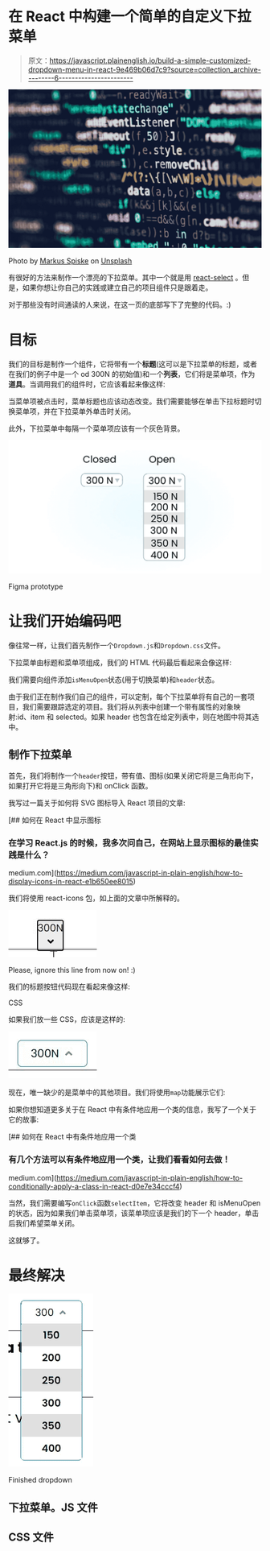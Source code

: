 # 在 React 中构建一个简单的自定义下拉菜单

> 原文：<https://javascript.plainenglish.io/build-a-simple-customized-dropdown-menu-in-react-9e469b06d7c9?source=collection_archive---------6----------------------->

![](img/ec1e763a163715a77b6fd992221f8fdb.png)

Photo by [Markus Spiske](https://unsplash.com/@markusspiske?utm_source=unsplash&utm_medium=referral&utm_content=creditCopyText) on [Unsplash](https://unsplash.com/s/photos/dropdown-menu?utm_source=unsplash&utm_medium=referral&utm_content=creditCopyText)

有很好的方法来制作一个漂亮的下拉菜单。其中一个就是用 [react-select](https://react-select.com/home) 。但是，如果你想让你自己的实践或建立自己的项目组件只是跟着走。

对于那些没有时间通读的人来说，在这一页的底部写下了完整的代码。:)

# 目标

我们的目标是制作一个组件，它将带有一个**标题**(这可以是下拉菜单的标题，或者在我们的例子中是一个 od 300N 的初始值)和一个**列表**，它们将是菜单项，作为**道具**。当调用我们的组件时，它应该看起来像这样:

当菜单项被点击时，菜单标题也应该动态改变。我们需要能够在单击下拉标题时切换菜单项，并在下拉菜单外单击时关闭。

此外，下拉菜单中每隔一个菜单项应该有一个灰色背景。

![](img/8ce301d64f719c0646f1c1d0598f10c3.png)

Figma prototype

# 让我们开始编码吧

像往常一样，让我们首先制作一个`Dropdown.js`和`Dropdown.css`文件。

下拉菜单由标题和菜单项组成，我们的 HTML 代码最后看起来会像这样:

我们需要向组件添加`isMenuOpen`状态(用于切换菜单)和`header`状态。

由于我们正在制作我们自己的组件，可以定制，每个下拉菜单将有自己的一套项目，我们需要跟踪选定的项目。我们将从列表中创建一个带有属性的对象映射:id、item 和 selected。如果 header 也包含在给定列表中，则在地图中将其选中。

## 制作下拉菜单

首先，我们将制作一个`header`按钮，带有值、图标(如果关闭它将是三角形向下，如果打开它将是三角形向下)和 onClick 函数。

我写过一篇关于如何将 SVG 图标导入 React 项目的文章:

[](https://medium.com/javascript-in-plain-english/how-to-display-icons-in-react-e1b650ee8015) [## 如何在 React 中显示图标

### 在学习 React.js 的时候，我多次问自己，在网站上显示图标的最佳实践是什么？

medium.com](https://medium.com/javascript-in-plain-english/how-to-display-icons-in-react-e1b650ee8015) 

我们将使用 react-icons 包，如上面的文章中所解释的。

![](img/a105d2268190afa1af89b2b802c5659f.png)

Please, ignore this line from now on! :)

我们的标题按钮代码现在看起来像这样:

CSS

如果我们放一些 CSS，应该是这样的:

![](img/d316b6ed11963bed4ef4e72e48e7a47a.png)

现在，唯一缺少的是菜单中的其他项目。我们将使用`map`功能展示它们:

如果你想知道更多关于在 React 中有条件地应用一个类的信息，我写了一个关于它的故事:

[](https://medium.com/javascript-in-plain-english/how-to-conditionally-apply-a-class-in-react-d0e7e34cccf4) [## 如何在 React 中有条件地应用一个类

### 有几个方法可以有条件地应用一个类，让我们看看如何去做！

medium.com](https://medium.com/javascript-in-plain-english/how-to-conditionally-apply-a-class-in-react-d0e7e34cccf4) 

当然，我们需要编写`onClick`函数`selectItem`，它将改变 header 和 isMenuOpen 的状态，因为如果我们单击菜单项，该菜单项应该是我们的下一个 header，单击后我们希望菜单关闭。

这就够了。

# 最终解决

![](img/571d55e1a3aae0c471720e4813c3040e.png)

Finished dropdown

## 下拉菜单。JS 文件

## CSS 文件